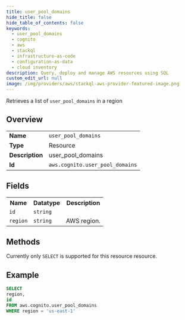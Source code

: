 ```yaml
---
title: user_pool_domains
hide_title: false
hide_table_of_contents: false
keywords:
  - user_pool_domains
  - cognito
  - aws
  - stackql
  - infrastructure-as-code
  - configuration-as-data
  - cloud inventory
description: Query, deploy and manage AWS resources using SQL
custom_edit_url: null
image: /img/providers/aws/stackql-aws-provider-featured-image.png
---
```

Retrieves a list of <code>user_pool_domains</code> in a region

## Overview
<table><tbody>
<tr><td><b>Name</b></td><td><code>user_pool_domains</code></td></tr>
<tr><td><b>Type</b></td><td>Resource</td></tr>
<tr><td><b>Description</b></td><td>user_pool_domains</td></tr>
<tr><td><b>Id</b></td><td><code>aws.cognito.user_pool_domains</code></td></tr>
</tbody></table>

## Fields
<table><tbody>
<tr><th>Name</th><th>Datatype</th><th>Description</th></tr>
<tr><td><code>id</code></td><td><code>string</code></td><td></td></tr>
<tr><td><code>region</code></td><td><code>string</code></td><td>AWS region.</td></tr>

</tbody></table>

## Methods
Currently only <code>SELECT</code> is supported for this resource resource.





## Example
```sql
SELECT
region,
id
FROM aws.cognito.user_pool_domains
WHERE region = 'us-east-1'
```
